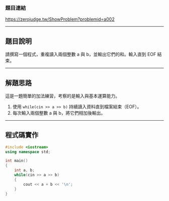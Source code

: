 ### 題目連結  
https://zerojudge.tw/ShowProblem?problemid=a002

---

## 題目說明  

請撰寫一個程式，重複讀入兩個整數 a 與 b，並輸出它們的和。輸入直到 EOF 結束。

---

## 解題思路  

這是一題簡單的加法練習，考察的是輸入與基本運算能力。

1. 使用 `while(cin >> a >> b)` 持續讀入資料直到檔案結束（EOF）。
2. 每次輸入兩個整數 a 與 b，將它們相加後輸出。

---

## 程式碼實作  

```cpp
#include <iostream>
using namespace std;

int main()
{
    int a, b;
    while(cin >> a >> b)
    {
        cout << a + b << '\n';
    }
}
